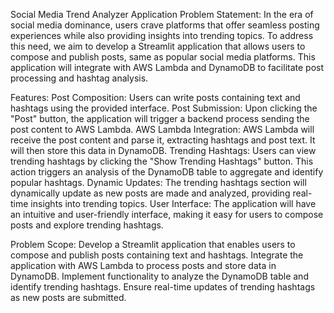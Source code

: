 Social Media Trend Analyzer Application
Problem Statement:
In the era of social media dominance, users crave platforms that offer seamless posting experiences while also providing insights into trending topics.
To address this need, we aim to develop a Streamlit application that allows users to compose and publish posts, same as popular social media platforms. 
This application will integrate with AWS Lambda and DynamoDB to facilitate post processing and hashtag analysis.

Features:
Post Composition: Users can write posts containing text and hashtags using the provided interface.
Post Submission: Upon clicking the "Post" button, the application will trigger a backend process sending the post content to AWS Lambda.
AWS Lambda Integration: AWS Lambda will receive the post content and parse it, extracting hashtags and post text. It will then store this data in DynamoDB.
Trending Hashtags: Users can view trending hashtags by clicking the "Show Trending Hashtags" button. This action triggers an analysis of the DynamoDB table to aggregate and identify popular hashtags.
Dynamic Updates: The trending hashtags section will dynamically update as new posts are made and analyzed, providing real-time insights into trending topics.
User Interface: The application will have an intuitive and user-friendly interface, making it easy for users to compose posts and explore trending hashtags.

Problem Scope:
Develop a Streamlit application that enables users to compose and publish posts containing text and hashtags.
Integrate the application with AWS Lambda to process posts and store data in DynamoDB.
Implement functionality to analyze the DynamoDB table and identify trending hashtags.
Ensure real-time updates of trending hashtags as new posts are submitted.
